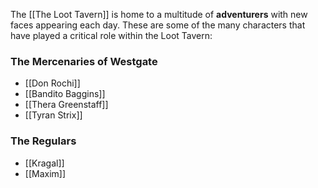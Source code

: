 The [[The Loot Tavern]] is home to a multitude of **adventurers** with new faces appearing each day. These are some of the many characters that have played a critical role within the Loot Tavern:

### The Mercenaries of Westgate
- [[Don Rochi]]
- [[Bandito Baggins]]
- [[Thera Greenstaff]]
- [[Tyran Strix]]

### The Regulars
- [[Kragal]]
- [[Maxim]]